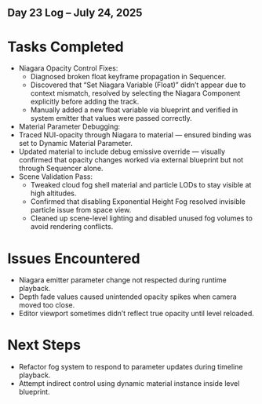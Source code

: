 ## Day 23 Log – July 24, 2025

# Tasks Completed
- Niagara Opacity Control Fixes:
  - Diagnosed broken float keyframe propagation in Sequencer.
  - Discovered that “Set Niagara Variable (Float)” didn’t appear due to context mismatch, resolved by selecting the Niagara Component explicitly before adding the track.
  - Manually added a new float variable via blueprint and verified in system emitter that values were passed correctly.
 - Material Parameter Debugging:
  - Traced NUI-opacity through Niagara to material — ensured binding was set to Dynamic Material Parameter.
  - Updated material to include debug emissive override — visually confirmed that opacity changes worked via external blueprint but not through Sequencer alone.
- Scene Validation Pass:
  - Tweaked cloud fog shell material and particle LODs to stay visible at high altitudes.
  - Confirmed that disabling Exponential Height Fog resolved invisible particle issue from space view.
  - Cleaned up scene-level lighting and disabled unused fog volumes to avoid rendering conflicts.

# Issues Encountered
- Niagara emitter parameter change not respected during runtime playback.
- Depth fade values caused unintended opacity spikes when camera moved too close.
- Editor viewport sometimes didn’t reflect true opacity until level reloaded.

# Next Steps
- Refactor fog system to respond to parameter updates during timeline playback.
- Attempt indirect control using dynamic material instance inside level blueprint.